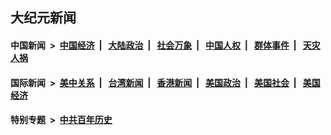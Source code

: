 ## 大纪元新闻

#### 中国新闻 &nbsp;>&nbsp; [中国经济](indexes/ncid283/README.md?12132045) &nbsp;| &nbsp; [大陆政治](indexes/ncid277/README.md?12132045) &nbsp;| &nbsp; [社会万象](indexes/ncid282/README.md?12132045) &nbsp;| &nbsp; [中国人权](indexes/ncid278/README.md?12132045) &nbsp;| &nbsp; [群体事件](indexes/ncid279/README.md?12132045) &nbsp;| &nbsp; [天灾人祸](indexes/ncid280/README.md?12132045)

#### 国际新闻 &nbsp;>&nbsp; [美中关系](indexes/nf1412576/README.md?12132045) &nbsp;| &nbsp; [台湾新闻](indexes/ncid1349361/README.md?12132045) &nbsp;| &nbsp; [香港新闻](indexes/ncid1349362/README.md?12132045) &nbsp;| &nbsp; [美国政治](indexes/ncid1078159/README.md?12132045) &nbsp;| &nbsp; [美国社会](indexes/ncid1078160/README.md?12132045) &nbsp;| &nbsp; [美国经济](indexes/ncid1078158/README.md?12132045)

#### 特别专题 &nbsp;>&nbsp; [中共百年历史](https://github.com/epoch-news/epoch-special/blob/master/README.md?12132045)  
